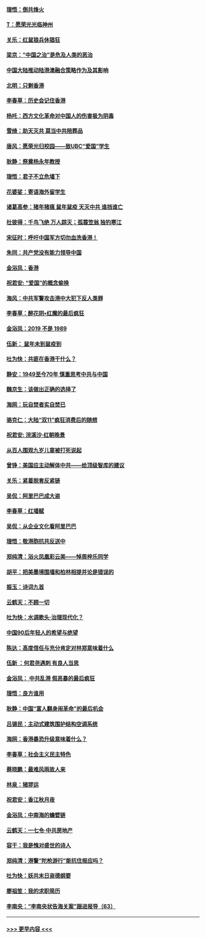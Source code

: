 #### [理悟：倒共烽火](../pages/nsc993/n11668844.md?t=11210111) 
#### [T：愿荣光光临神州](../pages/nsc993/n11668421.md?t=11210111) 
#### [关乐：红鼠狼兵休猖狂](../pages/nsc993/n11668378.md?t=11210111) 
#### [梁京：“中国之治”是危及人类的恶治](../pages/nsc993/n11668328.md?t=11210111) 
#### [中国大陆推动陆港澳融合策略作为及其影响](../pages/nsc993/n11668157.md?t=11210111) 
#### [北明：只剩香港](../pages/nsc993/n11668002.md?t=11210111) 
#### [李春草：历史会记住香港](../pages/nsc993/n11667927.md?t=11210111) 
#### [杨吒：西方文化革命对中国人的伤害极为阴毒](../pages/nsc993/n11664521.md?t=11210111) 
#### [雪绮：助天灭共 莫当中共陪葬品](../pages/nsc993/n11662650.md?t=11210111) 
#### [唐风：愿荣光归校园——致UBC“爱国”学生](../pages/nsc993/n11662194.md?t=11210111) 
#### [耿静：祭奠杨永年教授](../pages/nsc993/n11662514.md?t=11210111) 
#### [理悟：君子不立危墙下](../pages/nsc993/n11662172.md?t=11210111) 
#### [花婆娑：寄语海外留学生](../pages/nsc993/n11662121.md?t=11210111) 
#### [诸葛高参：猪年猪瘟 鼠年鼠疫 天灭中共 谁挡谁亡](../pages/nsc993/n11661980.md?t=11210111) 
#### [杜彼得：千鸟飞绝 万人踪灭；孤蓑笠翁 独钓寒江](../pages/nsc993/n11661170.md?t=11210111) 
#### [宋征时：呼吁中国军方切勿血洗香港！](../pages/nsc993/n11415318.md?t=11210111) 
#### [朱同：共产党没有能力领导中国](../pages/nsc993/n11660421.md?t=11210111) 
#### [金浴凤：香港](../pages/nsc993/n11660419.md?t=11210111) 
#### [祝君安: “爱国”的概念偷换](../pages/nsc993/n11659706.md?t=11210111) 
#### [海风：中共军警攻击港中大犯下反人类罪](../pages/nsc993/n11659632.md?t=11210111) 
#### [李春草：醉花阴•红魔的最后疯狂](../pages/nsc993/n11659287.md?t=11210111) 
#### [金浴凤：2019 不是 1989](../pages/nsc993/n11657663.md?t=11210111) 
#### [伍新： 鼠年未到鼠疫到](../pages/nsc993/n11655098.md?t=11210111) 
#### [吐为快：共匪在香港干什么？](../pages/nsc993/n11654891.md?t=11210111) 
#### [静安：1949至今70年 慎重思考中共与中国](../pages/nsc993/n11651244.md?t=11210111) 
#### [魏京生：该做出正确的选择了](../pages/nsc993/n11653084.md?t=11210111) 
#### [海网：玩自焚者实自焚已](../pages/nsc993/n11652423.md?t=11210111) 
#### [骆克仁：大陆“双11”疯狂消费后的随想](../pages/nsc993/n11652305.md?t=11210111) 
#### [祝君安: 浣溪沙·红朝晚景](../pages/nsc993/n11652258.md?t=11210111) 
#### [从百人围观九岁儿童被打死说起](../pages/nsc993/n11651030.md?t=11210111) 
#### [曾铮：美国应主动解体中共——给顶级智库的建议](../pages/nsc993/n11649888.md?t=11210111) 
#### [关乐：紧着脱套反紧链](../pages/nsc993/n11649069.md?t=11210111) 
#### [吴侃：阿里巴巴成大盗](../pages/nsc993/n11645523.md?t=11210111) 
#### [李春草：红墙赋](../pages/nsc993/n11646389.md?t=11210111) 
#### [吴侃：从企业文化看阿里巴巴](../pages/nsc993/n11645476.md?t=11210111) 
#### [理悟：敬港胞抗共反送中](../pages/nsc993/n11645466.md?t=11210111) 
#### [郑纯清：浴火凤凰彩云美——悼周梓乐同学](../pages/nsc993/n11645155.md?t=11210111) 
#### [胡平：把美墨境围墙和柏林相提并论是错误的](../pages/nsc993/n11645134.md?t=11210111) 
#### [振玉：诗词九首](../pages/nsc993/n11644081.md?t=11210111) 
#### [云鹤天：不顾一切](../pages/nsc993/n11643508.md?t=11210111) 
#### [吐为快：水调歌头·治理现代化？](../pages/nsc993/n11643485.md?t=11210111) 
#### [中国90后年轻人的希望与绝望](../pages/nsc993/n11642317.md?t=11210111) 
#### [陈达：高度信任与充分肯定对林郑意味着什么](../pages/nsc993/n11641441.md?t=11210111) 
#### [伍新 ：何君尧遇刺 有良人当思](../pages/nsc993/n11641503.md?t=11210111) 
#### [金浴凤： 中共乱港  假恶暴的最后疯狂](../pages/nsc993/n11641495.md?t=11210111) 
#### [理悟：良方谁用](../pages/nsc993/n11641463.md?t=11210111) 
#### [耿静：中国“富人翻身闹革命”的最后机会](../pages/nsc993/n11640655.md?t=11210111) 
#### [吕锡民：主动式建筑围护结构空调系统](../pages/nsc993/n11640168.md?t=11210111) 
#### [海网：香港暴恐升级意味着什么？](../pages/nsc993/n11635904.md?t=11210111) 
#### [李春草：社会主义民主特色](../pages/nsc993/n11634657.md?t=11210111) 
#### [蔡晓鹏：最难风雨故人来](../pages/nsc993/n11633145.md?t=11210111) 
#### [林泉：猪猡运](../pages/nsc993/n11631469.md?t=11210111) 
#### [祝君安：香江秋月夜](../pages/nsc993/n11631440.md?t=11210111) 
#### [金浴凤：中南海的蟾嬖链](../pages/nsc993/n11631290.md?t=11210111) 
#### [云鹤天：一七令·中共房地产](../pages/nsc993/n11630084.md?t=11210111) 
#### [容干：我是愧对盛世的诗人](../pages/nsc993/n11630059.md?t=11210111) 
#### [郑纯清：港警“陀枪游行”能抗住报应吗？](../pages/nsc993/n11629999.md?t=11210111) 
#### [吐为快：妖共末日盗德纲要](../pages/nsc993/n11628610.md?t=11210111) 
#### [廖祖笙：我的求职简历](../pages/nsc993/n11628492.md?t=11210111) 
#### [李南央：“李南央状告海关案”跟进报导（63）](../pages/nsc993/n11627039.md?t=11210111) 

----
#### [ >>> 更早内容 <<< ](../indexes/nsc993-earlier.md)
